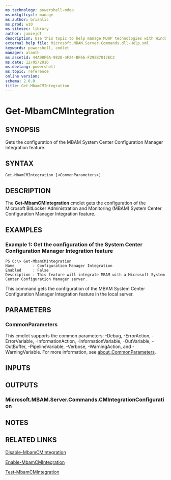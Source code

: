 ```yaml
---
ms.technology: powershell-mdop
ms.mktglfcycl: manage
ms.author: brianlic
ms.prod: w10
ms.sitesec: library
author: jamiejdt
description: Use this topic to help manage MDOP technologies with Windows PowerShell.
external help file: Microsoft.MBAM.Server.Commands.dll-Help.xml
keywords: powershell, cmdlet
manager: alanth 
ms.assetid: 44A98F6A-9820-4F24-BF66-F292B7012EC2
ms.date: 12/05/2016
ms.devlang: powershell
ms.topic: reference
online version: 
schema: 2.0.0
title: Get-MbamCMIntegration
---
```


# Get-MbamCMIntegration

## SYNOPSIS
Gets the configuration of the MBAM System Center Configuration Manager Integration feature.

## SYNTAX

```
Get-MbamCMIntegration [<CommonParameters>]
```

## DESCRIPTION
The **Get-MbamCMIntegration** cmdlet gets the configuration of the Microsoft BitLocker Administration and Monitoring (MBAM) System Center Configuration Manager Integration feature.

## EXAMPLES

### Example 1: Get the configuration of the System Center Configuration Manager Integration feature
```
PS C:\> Get-MbamCMIntegration
Name        : Configuration Manager Integration
Enabled     : False
Description : This feature will integrate MBAM with a Microsoft System Center Configuration Manager server.
```

This command gets the configuration of the MBAM System Center Configuration Manager Integration feature in the local server.

## PARAMETERS

### CommonParameters
This cmdlet supports the common parameters: -Debug, -ErrorAction, -ErrorVariable, -InformationAction, -InformationVariable, -OutVariable, -OutBuffer, -PipelineVariable, -Verbose, -WarningAction, and -WarningVariable. For more information, see [about_CommonParameters](http://go.microsoft.com/fwlink/?LinkID=113216).

## INPUTS

## OUTPUTS

### Microsoft.MBAM.Server.Commands.CMIntegrationConfiguration

## NOTES

## RELATED LINKS

[Disable-MbamCMIntegration](disable-mbamcmintegration.md)

[Enable-MbamCMIntegration](enable-mbamcmintegration.md)

[Test-MbamCMIntegration](test-mbamcmintegration.md)


